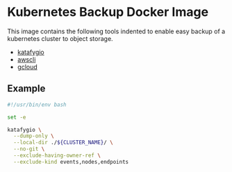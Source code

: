# Kubernetes Backup Docker Image

This image contains the following tools indented to enable easy backup of a kubernetes cluster to object storage.

* [katafygio](https://github.com/bpineau/katafygio/)
* [awscli](https://aws.amazon.com/cli/)
* [gcloud](https://cloud.google.com/sdk/)

## Example

```bash
#!/usr/bin/env bash

set -e

katafygio \
  --dump-only \
  --local-dir ./${CLUSTER_NAME}/ \
  --no-git \
  --exclude-having-owner-ref \
  --exclude-kind events,nodes,endpoints
```
